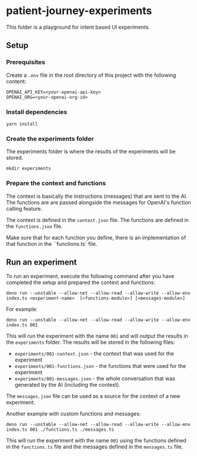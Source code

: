 # patient-journey-experiments

This folder is a playground for intent based UI experiments.

## Setup

### Prerequisites

Create a `.env` file in the root directory of this project with the following content:

```
OPENAI_API_KEY=<your-openai-api-key>
OPENAI_ORG=<your-openai-org-id>
```

### Install dependencies

```
yarn install
```

### Create the experiments folder

The experiments folder is where the results of the experiments will be stored.

```
mkdir experiments
```

### Prepare the context and functions

The context is basically the instructions (messages) that are sent to the AI. The functions are are passed alongside the messages for OpenAI's function calling feature.

The context is defined in the `context.json` file. The functions are defined in the `functions.json` file.

Make sure that for each function you define, there is an implementation of that function in the ``functions.ts` file.

## Run an experiment

To run an experiment, execute the following command after you have completed the setup and prepared the context and functions:

```
deno run --unstable --allow-net --allow-read --allow-write --allow-env index.ts <experiment-name>  [<functions-module>] [<messages-module>]
```

For example:

```
deno run --unstable --allow-net --allow-read --allow-write --allow-env index.ts 001
```

This will run the experiment with the name `001` and will output the results in the `experiments` folder. The results will be stored in the following files:

- `experiments/001-context.json` - the context that was used for the experiment
- `experiments/001-functions.json` - the functions that were used for the experiment
- `experiments/001-messages.json` - the whole conversation that was generated by the AI (including the context).

The `messages.json` file can be used as a source for the context of a new experiment.

Another example with custom functions and messages:

```
deno run --unstable --allow-net --allow-read --allow-write --allow-env index.ts 001 ./functions.ts ./messages.ts
```

This will run the experiment with the name `001` using the functions defined in the `functions.ts` file and the messages defined in the `messages.ts` file.
